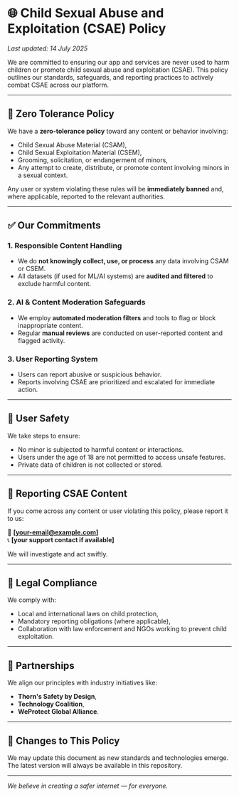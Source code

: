 # 🌐 Child Sexual Abuse and Exploitation (CSAE) Policy

_Last updated: 14 July 2025_

We are committed to ensuring our app and services are never used to harm children or promote child sexual abuse and exploitation (CSAE). This policy outlines our standards, safeguards, and reporting practices to actively combat CSAE across our platform.

---

## 🚫 Zero Tolerance Policy

We have a **zero-tolerance policy** toward any content or behavior involving:
- Child Sexual Abuse Material (CSAM),
- Child Sexual Exploitation Material (CSEM),
- Grooming, solicitation, or endangerment of minors,
- Any attempt to create, distribute, or promote content involving minors in a sexual context.

Any user or system violating these rules will be **immediately banned** and, where applicable, reported to the relevant authorities.

---

## ✅ Our Commitments

### 1. **Responsible Content Handling**
- We do **not knowingly collect, use, or process** any data involving CSAM or CSEM.
- All datasets (if used for ML/AI systems) are **audited and filtered** to exclude harmful content.

### 2. **AI & Content Moderation Safeguards**
- We employ **automated moderation filters** and tools to flag or block inappropriate content.
- Regular **manual reviews** are conducted on user-reported content and flagged activity.

### 3. **User Reporting System**
- Users can report abusive or suspicious behavior.
- Reports involving CSAE are prioritized and escalated for immediate action.

---

## 🔐 User Safety

We take steps to ensure:
- No minor is subjected to harmful content or interactions.
- Users under the age of 18 are not permitted to access unsafe features.
- Private data of children is not collected or stored.

---

## 📩 Reporting CSAE Content

If you come across any content or user violating this policy, please report it to us:

📧 **[your-email@example.com]**  
📞 **[your support contact if available]**

We will investigate and act swiftly.

---

## 📘 Legal Compliance

We comply with:
- Local and international laws on child protection,
- Mandatory reporting obligations (where applicable),
- Collaboration with law enforcement and NGOs working to prevent child exploitation.

---

## 🤝 Partnerships

We align our principles with industry initiatives like:
- **Thorn's Safety by Design**,  
- **Technology Coalition**,  
- **WeProtect Global Alliance**.

---

## 📄 Changes to This Policy

We may update this document as new standards and technologies emerge. The latest version will always be available in this repository.

---

_We believe in creating a safer internet — for everyone._

